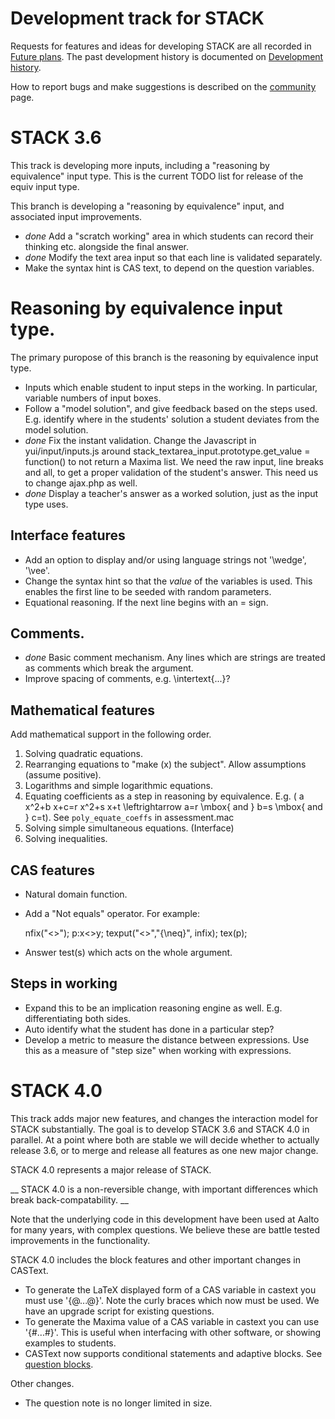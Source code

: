 # Development track for STACK

Requests for features and ideas for developing STACK are all recorded in [Future plans](Future_plans.md). The
past development history is documented on [Development history](Development_history.md).

How to report bugs and make suggestions is described on the [community](../About/Community.md) page.

# STACK 3.6

This track is developing more inputs, including a "reasoning by equivalence" input type. This is the current TODO list for release of the equiv input type.

This branch is developing a "reasoning by equivalence" input, and associated input improvements.

* *done* Add a "scratch working" area in which students can record their thinking etc. alongside the final answer.
* *done* Modify the text area input so that each line is validated separately.
* Make the syntax hint is CAS text, to depend on the question variables.

# Reasoning by equivalence input type.

The primary puropose of this branch is the reasoning by equivalence input type.

* Inputs which enable student to input steps in the working. In particular, variable numbers of input boxes.
* Follow a "model solution", and give feedback based on the steps used.  E.g. identify where in the students' solution a student deviates from the model solution.
* *done* Fix the instant validation. Change the Javascript in yui/input/inputs.js around stack_textarea_input.prototype.get_value = function() to not return a Maxima list.  We need the raw input, line breaks and all, to get a proper validation of the student's answer.  This need us to change ajax.php as well.
* *done* Display a teacher's answer as a worked solution, just as the input type uses.


## Interface features

* Add an option to display and/or using language strings not '\wedge', '\vee'.
* Change the syntax hint so that the *value* of the variables is used.  This enables the first line to be seeded with random parameters.
* Equational reasoning.  If the next line begins with an = sign.

## Comments.

* *done* Basic comment mechanism.  Any lines which are strings are treated as comments which break the argument.
* Improve spacing of comments, e.g. \intertext{...}?

## Mathematical features

Add mathematical support in the following order.

1. Solving quadratic equations.
2. Rearranging equations to "make \(x\) the subject".  Allow assumptions (assume positive).
3. Logarithms and simple logarithmic equations.
4. Equating coefficients as a step in reasoning by equivalence. E.g. \( a x^2+b x+c=r x^2+s x+t \leftrightarrow a=r \mbox{ and } b=s \mbox{ and } c=t\). See `poly_equate_coeffs` in assessment.mac
5. Solving simple simultaneous equations.  (Interface)
6. Solving inequalities.


## CAS features

* Natural domain function.
* Add a "Not equals" operator.  For example:

    nfix("<>");
    p:x<>y;
    texput("<>","{\neq}", infix);
    tex(p);

* Answer test(s) which acts on the whole argument.

## Steps in working

* Expand this to be an implication reasoning engine as well.  E.g. differentiating both sides.
* Auto identify what the student has done in a particular step?
* Develop a metric to measure the distance between expressions.  Use this as a measure of "step size" when working with expressions.


# STACK 4.0

This track adds major new features, and changes the interaction model for STACK substantially.  The goal is to develop STACK 3.6 and STACK 4.0 in parallel.  At a point where both are stable we will decide whether to actually release 3.6, or to merge and release all features as one new major change.

STACK 4.0 represents a major release of STACK.  

__ STACK 4.0 is a non-reversible change, with important differences which break back-compatability.  __

Note that the underlying code in this development have been used at Aalto for many years, with complex questions.  We believe these are battle tested improvements in the functionality.

STACK 4.0 includes the block features and other important changes in CASText.

* To generate the LaTeX displayed form of a CAS variable in castext you must use '{@...@}'.  Note the curly braces which now must be used.  We have an upgrade script for existing questions.
* To generate the Maxima value of a CAS variable in castext you can use '{#...#}'. This is useful when interfacing with other software, or showing examples to students.
* CASText now supports conditional statements and adaptive blocks. See [question blocks](../Authoring/Question_blocks.md).

Other changes.

* The question note is no longer limited in size.

